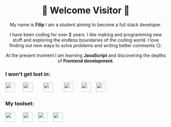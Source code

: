 <h1 align="center">👋 Welcome Visitor 👋</h1>

<p align="center">My name is <strong>Filip</strong> I am a student aiming to become a full stack developer.</p>

<p align="center">I have been coding for over <strong>2</strong> years. I like making and programming new stuff and exploring the endless boundaries of the coding world. I love finding out new ways to solve problems and writing better comments 😏.</p>

<p align="center">At the present moment I am learning <strong>JavaScript</strong> and discovering the depths of <strong width="50px">Frontend development</strong>.</p>

<h3>I won't get lost in:</h3>
<pre>
<img src="https://cdn.jsdelivr.net/gh/devicons/devicon/icons/html5/html5-original.svg" width="30px"/>   <img src="https://cdn.jsdelivr.net/gh/devicons/devicon/icons/css3/css3-original.svg" width="30px"/>    <img src="https://cdn.jsdelivr.net/gh/devicons/devicon/icons/javascript/javascript-original.svg" width="30px"/>    <img src="https://cdn.jsdelivr.net/gh/devicons/devicon/icons/sass/sass-original.svg" width="30px"/>   <img src="https://cdn.jsdelivr.net/gh/devicons/devicon/icons/csharp/csharp-original.svg" width="30px"/>  <img src="https://cdn.jsdelivr.net/gh/devicons/devicon/icons/python/python-original.svg" width="30px"/>  
</pre>
<h3>My toolset:</h3>
<pre>
<img src="https://cdn.jsdelivr.net/gh/devicons/devicon/icons/vscode/vscode-original.svg" width="30px"/>   <img src="https://cdn.jsdelivr.net/gh/devicons/devicon/icons/github/github-original.svg" width="30px"/>  <img src="https://cdn.jsdelivr.net/gh/devicons/devicon/icons/git/git-original.svg" width="30px"/>  <img src="https://cdn.jsdelivr.net/gh/devicons/devicon/icons/figma/figma-original.svg" width="30px"/>
</pre>
